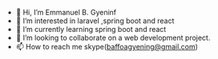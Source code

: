 - 👋 Hi, I’m Emmanuel B. Gyeninf
- 👀 I’m interested in laravel ,spring boot and react
- 🌱 I’m currently learning spring boot and react
- 💞️ I’m looking to collaborate on a web development project.
- 📫 How to reach me  skype(baffoagyening@gmail.com)

<!---
okuley/okuley is a ✨ special ✨ repository because its `README.md` (this file) appears on your GitHub profile.
You can click the Preview link to take a look at your changes.
--->
